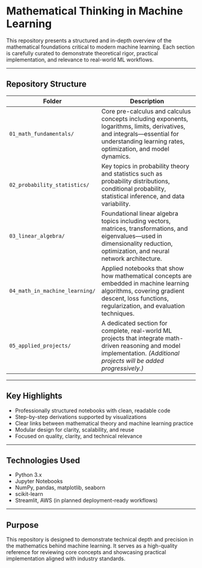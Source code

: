 # Mathematical Thinking in Machine Learning

This repository presents a structured and in-depth overview of the mathematical foundations critical to modern machine learning. Each section is carefully curated to demonstrate theoretical rigor, practical implementation, and relevance to real-world ML workflows.

---

## Repository Structure

| Folder | Description |
|--------|-------------|
| `01_math_fundamentals/` | Core pre-calculus and calculus concepts including exponents, logarithms, limits, derivatives, and integrals—essential for understanding learning rates, optimization, and model dynamics. |
| `02_probability_statistics/` | Key topics in probability theory and statistics such as probability distributions, conditional probability, statistical inference, and data variability. |
| `03_linear_algebra/` | Foundational linear algebra topics including vectors, matrices, transformations, and eigenvalues—used in dimensionality reduction, optimization, and neural network architecture. |
| `04_math_in_machine_learning/` | Applied notebooks that show how mathematical concepts are embedded in machine learning algorithms, covering gradient descent, loss functions, regularization, and evaluation techniques. |
| `05_applied_projects/` | A dedicated section for complete, real-world ML projects that integrate math-driven reasoning and model implementation. *(Additional projects will be added progressively.)* |

---

## Key Highlights

- Professionally structured notebooks with clean, readable code
- Step-by-step derivations supported by visualizations
- Clear links between mathematical theory and machine learning practice
- Modular design for clarity, scalability, and reuse
- Focused on quality, clarity, and technical relevance

---

## Technologies Used

- Python 3.x  
- Jupyter Notebooks  
- NumPy, pandas, matplotlib, seaborn  
- scikit-learn  
- Streamlit, AWS (in planned deployment-ready workflows)

---

## Purpose

This repository is designed to demonstrate technical depth and precision in the mathematics behind machine learning. It serves as a high-quality reference for reviewing core concepts and showcasing practical implementation aligned with industry standards.
